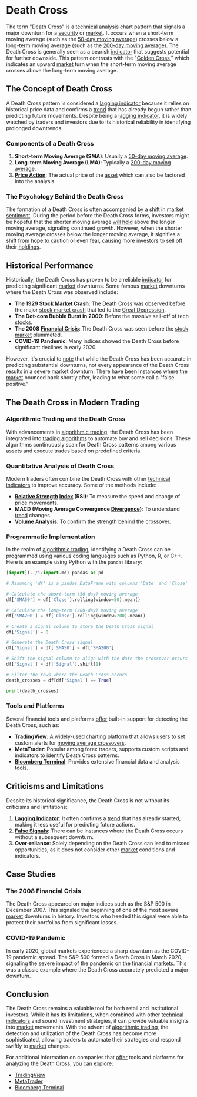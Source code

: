 # Death Cross

The term "Death Cross" is a [technical analysis](../t/technical_analysis.md) chart pattern that signals a major downturn for a [security](../s/security.md) or [market](../m/market.md). It occurs when a short-term moving average (such as the [50-day moving average](../1/50-day_moving_average.md)) crosses below a long-term moving average (such as the [200-day moving average](../1/200-day_moving_average.md)). The Death Cross is generally seen as a bearish [indicator](../i/indicator.md) that suggests potential for further downside. This pattern contrasts with the "[Golden Cross](../g/golden_cross.md)," which indicates an upward [market](../m/market.md) turn when the short-term moving average crosses above the long-term moving average.

## The Concept of Death Cross

A Death Cross pattern is considered a [lagging indicator](../l/lagging_indicator.md) because it relies on historical price data and confirms a [trend](../t/trend.md) that has already begun rather than predicting future movements. Despite being a [lagging indicator](../l/lagging_indicator.md), it is widely watched by traders and investors due to its historical reliability in identifying prolonged downtrends.

### Components of a Death Cross

1. **Short-term Moving Average (SMA)**: Usually a [50-day moving average](../1/50-day_moving_average.md).
2. **Long-term Moving Average (LMA)**: Typically a [200-day moving average](../1/200-day_moving_average.md).
3. **[Price Action](../p/price_action.md)**: The actual price of the [asset](../a/asset.md) which can also be factored into the analysis.

### The Psychology Behind the Death Cross

The formation of a Death Cross is often accompanied by a shift in [market sentiment](../m/market_sentiment.md). During the period before the Death Cross forms, investors might be hopeful that the shorter moving average [will](../w/will.md) [hold](../h/hold.md) above the longer moving average, signaling continued growth. However, when the shorter moving average crosses below the longer moving average, it signifies a shift from hope to caution or even fear, causing more investors to sell off their [holdings](../h/holdings.md). 

## Historical Performance

Historically, the Death Cross has proven to be a reliable [indicator](../i/indicator.md) for predicting significant [market](../m/market.md) downturns. Some famous [market](../m/market.md) downturns where the Death Cross was observed include:

- **The 1929 [Stock Market Crash](../s/stock_market_crash.md)**: The Death Cross was observed before the major [stock market crash](../s/stock_market_crash.md) that led to the [Great Depression](../g/great_depression.md).
- **The Dot-com Bubble Burst in 2000**: Before the massive sell-off of tech [stocks](../s/stock.md).
- **The 2008 [Financial Crisis](../f/financial_crisis.md)**: The Death Cross was seen before the [stock market](../s/stock_market.md) plummeted.
- **COVID-19 Pandemic**: Many indices showed the Death Cross before significant declines in early 2020.

However, it's crucial to [note](../n/note.md) that while the Death Cross has been accurate in predicting substantial downturns, not every appearance of the Death Cross results in a severe [market](../m/market.md) downturn. There have been instances where the [market](../m/market.md) bounced back shortly after, leading to what some call a "false positive."

## The Death Cross in Modern Trading

### Algorithmic Trading and the Death Cross

With advancements in [algorithmic trading](../a/accountability.md), the Death Cross has been integrated into [trading algorithms](../t/trading_algorithms.md) to automate buy and sell decisions. These algorithms continuously scan for Death Cross patterns among various assets and execute trades based on predefined criteria. 

### Quantitative Analysis of Death Cross

Modern traders often combine the Death Cross with other [technical indicators](../t/technical_indicator.md) to improve accuracy. Some of the methods include:

- **[Relative Strength](../r/relative_strength.md) [Index](../i/index_instrument.md) (RSI)**: To measure the speed and change of price movements.
- **MACD (Moving Average Convergence [Divergence](../d/divergence.md))**: To understand [trend](../t/trend.md) changes.
- **[Volume Analysis](../v/volume_analysis.md)**: To confirm the strength behind the crossover.

### Programmatic Implementation

In the realm of [algorithmic trading](../a/accountability.md), identifying a Death Cross can be programmed using various coding languages such as Python, R, or C++. Here is an example using Python with the `pandas` library:

```python
[import](../i/import.md) pandas as pd

# Assuming 'df' is a pandas DataFrame with columns 'Date' and 'Close'

# Calculate the short-term (50-day) moving average
df['SMA50'] = df['Close'].rolling(window=50).mean()

# Calculate the long-term (200-day) moving average
df['SMA200'] = df['Close'].rolling(window=200).mean()

# Create a signal column to store the Death Cross signal
df['Signal'] = 0

# Generate the Death Cross signal
df['Signal'] = df['SMA50'] < df['SMA200']

# Shift the signal column to align with the date the crossover occurs
df['Signal'] = df['Signal'].shift(1)

# Filter the rows where the Death Cross occurs
death_crosses = df[df['Signal'] == True]

print(death_crosses)
```

### Tools and Platforms

Several financial tools and platforms [offer](../o/offer.md) built-in support for detecting the Death Cross, such as:

- **[TradingView](../t/tradingview.md)**: A widely-used charting platform that allows users to set custom alerts for [moving average crossovers](../m/moving_average_crossovers.md).
- **MetaTrader**: Popular among forex traders, supports custom scripts and indicators to identify Death Cross patterns.
- **[Bloomberg Terminal](../b/bloomberg_terminal.md)**: Provides extensive financial data and analysis tools.

## Criticisms and Limitations

Despite its historical significance, the Death Cross is not without its criticisms and limitations:

1. **[Lagging Indicator](../l/lagging_indicator.md)**: It often confirms a [trend](../t/trend.md) that has already started, making it less useful for predicting future actions.
2. **[False Signals](../f/false_signals_in_trading.md)**: There can be instances where the Death Cross occurs without a subsequent downturn.
3. **Over-reliance**: Solely depending on the Death Cross can lead to missed opportunities, as it does not consider other [market](../m/market.md) conditions and indicators.

## Case Studies

### The 2008 Financial Crisis

The Death Cross appeared on major indices such as the S&P 500 in December 2007. This signaled the beginning of one of the most severe [market](../m/market.md) downturns in history. Investors who heeded this signal were able to protect their portfolios from significant losses.

### COVID-19 Pandemic

In early 2020, global markets experienced a sharp downturn as the COVID-19 pandemic spread. The S&P 500 formed a Death Cross in March 2020, signaling the severe impact of the pandemic on the [financial markets](../f/financial_market.md). This was a classic example where the Death Cross accurately predicted a major downturn.

## Conclusion

The Death Cross remains a valuable tool for both retail and institutional investors. While it has its limitations, when combined with other [technical indicators](../t/technical_indicator.md) and sound investment strategies, it can provide valuable insights into [market](../m/market.md) movements. With the advent of [algorithmic trading](../a/accountability.md), the detection and utilization of the Death Cross has become more sophisticated, allowing traders to automate their strategies and respond swiftly to [market](../m/market.md) changes.

For additional information on companies that [offer](../o/offer.md) tools and platforms for analyzing the Death Cross, you can explore:

- [TradingView](https://www.tradingview.com/)
- [MetaTrader](https://www.metatrader4.com/)
- [Bloomberg Terminal](https://www.bloomberg.com/professional/solution/bloomberg-terminal/)